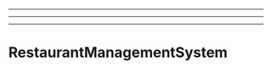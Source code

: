 ------------------------
----------------------------------------------------------------------------------------------------
----------------------------------------------------------------------------------------------------
# RestaurantManagementSystem
